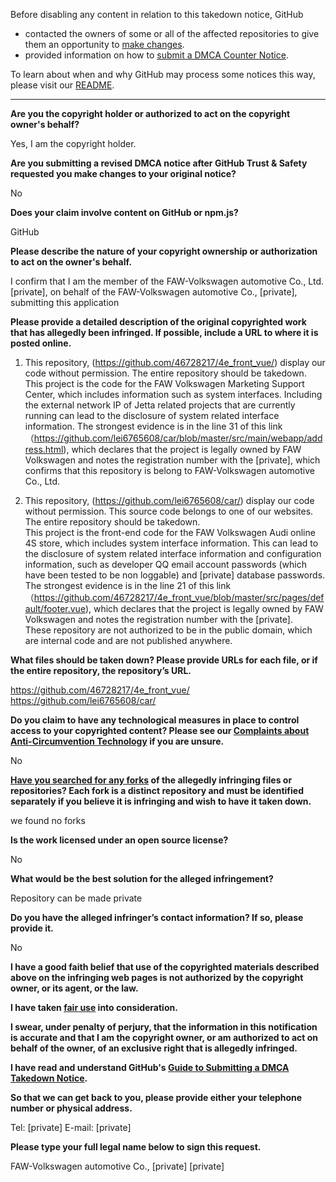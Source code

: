 Before disabling any content in relation to this takedown notice, GitHub
- contacted the owners of some or all of the affected repositories to give them an opportunity to [make changes](https://docs.github.com/en/github/site-policy/dmca-takedown-policy#a-how-does-this-actually-work).
- provided information on how to [submit a DMCA Counter Notice](https://docs.github.com/en/articles/guide-to-submitting-a-dmca-counter-notice).

To learn about when and why GitHub may process some notices this way, please visit our [README](https://github.com/github/dmca/blob/master/README.md#anatomy-of-a-takedown-notice).

---

**Are you the copyright holder or authorized to act on the copyright owner's behalf?**

Yes, I am the copyright holder.

**Are you submitting a revised DMCA notice after GitHub Trust & Safety requested you make changes to your original notice?**

No

**Does your claim involve content on GitHub or npm.js?**

GitHub

**Please describe the nature of your copyright ownership or authorization to act on the owner's behalf.**

I confirm that I am the member of the FAW-Volkswagen automotive Co., Ltd. [private], on behalf of the FAW-Volkswagen automotive Co., [private], submitting this application

**Please provide a detailed description of the original copyrighted work that has allegedly been infringed. If possible, include a URL to where it is posted online.**

1. This repository, (https://github.com/46728217/4e_front_vue/) display our code without permission. The entire repository should be takedown.  
This project is the code for the FAW Volkswagen Marketing Support Center, which includes information such as system interfaces. Including the external network IP of Jetta related projects that are currently running can lead to the disclosure of system related interface information.
The strongest evidence is in the line 31 of this link（https://github.com/lei6765608/car/blob/master/src/main/webapp/address.html), which declares that the project is legally owned by FAW Volkswagen and notes the registration number with the [private], which confirms that this repository is belong to FAW-Volkswagen automotive Co., Ltd.

2. This repository, (https://github.com/lei6765608/car/) display our code without permission. This source code belongs to one of our websites. The entire repository should be takedown.  
This project is the front-end code for the FAW Volkswagen Audi online 4S store, which includes system interface information. This can lead to the disclosure of system related interface information and configuration information, such as developer QQ email account passwords (which have been tested to be non loggable) and [private] database passwords. The strongest evidence is in the line 21 of this link（https://github.com/46728217/4e_front_vue/blob/master/src/pages/default/footer.vue), which declares that the project is legally owned by FAW Volkswagen and notes the registration number with the [private].  
These repository are not authorized to be in the public domain, which are internal code and are not published anywhere.

**What files should be taken down? Please provide URLs for each file, or if the entire repository, the repository’s URL.**

https://github.com/46728217/4e_front_vue/  
https://github.com/lei6765608/car/

**Do you claim to have any technological measures in place to control access to your copyrighted content? Please see our <a href="https://docs.github.com/articles/guide-to-submitting-a-dmca-takedown-notice#complaints-about-anti-circumvention-technology">Complaints about Anti-Circumvention Technology</a> if you are unsure.**

No

**<a href="https://docs.github.com/articles/dmca-takedown-policy#b-what-about-forks-or-whats-a-fork">Have you searched for any forks</a> of the allegedly infringing files or repositories? Each fork is a distinct repository and must be identified separately if you believe it is infringing and wish to have it taken down.**

we found no forks

**Is the work licensed under an open source license?**

No

**What would be the best solution for the alleged infringement?**

Repository can be made private

**Do you have the alleged infringer’s contact information? If so, please provide it.**

No

**I have a good faith belief that use of the copyrighted materials described above on the infringing web pages is not authorized by the copyright owner, or its agent, or the law.**

**I have taken <a href="https://www.lumendatabase.org/topics/22">fair use</a> into consideration.**

**I swear, under penalty of perjury, that the information in this notification is accurate and that I am the copyright owner, or am authorized to act on behalf of the owner, of an exclusive right that is allegedly infringed.**

**I have read and understand GitHub's <a href="https://docs.github.com/articles/guide-to-submitting-a-dmca-takedown-notice/">Guide to Submitting a DMCA Takedown Notice</a>.**

**So that we can get back to you, please provide either your telephone number or physical address.**

Tel: [private] E-mail: [private]

**Please type your full legal name below to sign this request.**

FAW-Volkswagen automotive Co., [private] [private]
